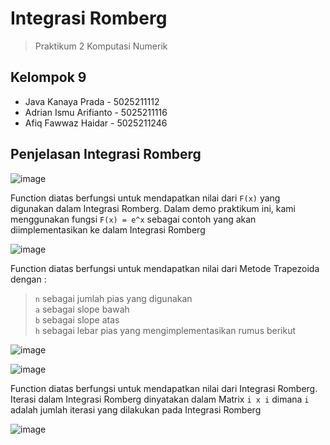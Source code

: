 # Integrasi Romberg

> Praktikum 2 Komputasi Numerik

## **Kelompok 9**
- Java Kanaya Prada - 5025211112
- Adrian Ismu Arifianto - 5025211116
- Afiq Fawwaz Haidar - 5025211246

## Penjelasan Integrasi Romberg

![image](https://user-images.githubusercontent.com/70834506/208913594-adb379b9-5a81-47f5-903c-a6391ff532c9.png)

Function diatas berfungsi untuk mendapatkan nilai dari `F(x)` yang digunakan dalam Integrasi Romberg. Dalam demo praktikum ini, kami menggunakan fungsi `F(x) = e^x` sebagai contoh yang akan diimplementasikan ke dalam Integrasi Romberg

![image](https://user-images.githubusercontent.com/70834506/208913942-67267733-e1d3-4eb9-b5cc-ea6e8fafb46e.png)

Function diatas berfungsi untuk mendapatkan nilai dari Metode Trapezoida dengan :
>`n` sebagai jumlah pias yang digunakan\
`a` sebagai slope bawah\
`b` sebagai slope atas\
`h` sebagai lebar pias
yang mengimplementasikan rumus berikut

![image](https://user-images.githubusercontent.com/70834506/208916277-00cff3a3-32d2-4ac9-99f4-6f1f906f2f03.png)

![image](https://user-images.githubusercontent.com/70834506/208916693-7522093d-c409-4ac0-956b-c2532b6dd219.png)

Function diatas berfungsi untuk mendapatkan nilai dari Integrasi Romberg. Iterasi dalam Integrasi Romberg dinyatakan dalam Matrix `i x i` dimana `i` adalah jumlah iterasi yang dilakukan pada Integrasi Romberg

![image](https://user-images.githubusercontent.com/70834506/208918397-3fce5ab3-79e3-47e4-aa53-3a997b086767.png)


